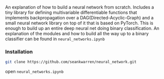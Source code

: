An explanation of how to build a neural network from scratch. Includes a tiny library for defining multivariable differentiable functions that implements backpropagation over a DAG(Directed-Acyclic-Graph) and a small neural network library on top of it that is based on PyTorch. This is enough to build up an entire deep neural net doing binary classification. An explanation of the modules and how to build all the way up to a binary classifier can be found in ```neural_networks.ipynb```

### Installation
```bash
git clone https://github.com/seankwarren/neural_network.git
``` 
open ```neural_networks.ipynb```